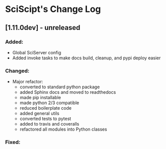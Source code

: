 # SciScipt's Change Log

## [1.11.0dev] - unreleased

### Added:
- Global SciServer config
- Added invoke tasks to make docs build, cleanup, and pypi deploy easier

### Changed:
- Major refactor:
    - converted to standard python package
    - added Sphinx docs and moved to readthedocs
    - made pip installable
    - made python 2/3 compatible
    - reduced boilerplate code
    - added general utils
    - converted tests to pytest
    - added to travis and coveralls
    - refactored all modules into Python classes

### Fixed:

